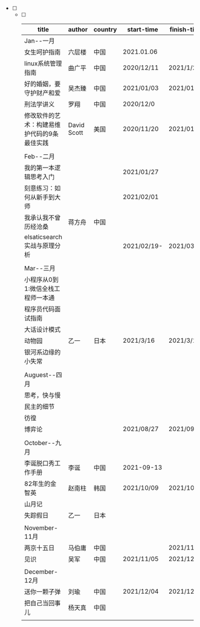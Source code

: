 - [ ] - [ ] | title                                       | author      | country | start-time  | finish-time |
    | ------------------------------------------- | ----------- | ------- | ----------- | ----------- |
    | Jan--一月                                   |             |         |             |             |
    | 女生呵护指南                                | 六层楼      | 中国    | 2021.01.06  |             |
    | linux系统管理指南                           | 曲广平      | 中国    | 2020/12/11  | 2021/1/20   |
    | 好的婚姻，要守护财产和爱                    | 吴杰臻      | 中国    | 2021/01/03  | 2021/01/24  |
    | 刑法学讲义                                  | 罗翔        | 中国    | 2020/12/0   |             |
    | 修改软件的艺术：构建易维护代码的9条最佳实践 | David Scott | 美国    | 2020/11/20  | 2021/01/28  |
    |                                             |             |         |             |             |
    | Feb--二月                                   |             |         |             |             |
    | 我的第一本逻辑思考入门                      |             |         | 2021/01/27  |             |
    | 刻意练习：如何从新手到大师                  |             |         | 2021/02/01  |             |
    | 我承认我不曾历经沧桑                        | 蒋方舟      | 中国    |             |             |
    | elsaticsearch实战与原理分析                 |             |         | 2021/02/19- | 2021/03/21  |
    |                                             |             |         |             |             |
    | Mar--三月                                   |             |         |             |             |
    | 小程序从0到1:微信全栈工程师一本通           |             |         |             |             |
    | 程序员代码面试指南                          |             |         |             |             |
    | 大话设计模式                                |             |         |             |             |
    | 动物园                                      | 乙一        | 日本    | 2021/3/16   | 2021/3/16   |
    | 银河系边缘的小失常                          |             |         |             |             |
    |                                             |             |         |             |             |
    | Auguest--四月                               |             |         |             |             |
    | 思考，快与慢                                |             |         |             |             |
    | 民主的细节                                  |             |         |             |             |
    | 彷徨                                        |             |         |             |             |
    | 博弈论                                      |             |         | 2021/08/27  | 2021/09/30  |
    |                                             |             |         |             |             |
    | October--九月                               |             |         |             |             |
    | 李诞脱口秀工作手册                          | 李诞        | 中国    | 2021-09-13  |             |
    | 82年生的金智英                              | 赵南柱      | 韩国    | 2021/10/09  | 2021/10/11  |
    | 山月记                                      |             |         |             |             |
    | 失踪假日                                    | 乙一        | 日本    |             |             |
    |                                             |             |         |             |             |
    | November-11月                               |             |         |             |             |
    | 两京十五日                                  | 马伯庸      | 中国    |             | 2021/11/28  |
    | 见识                                        | 吴军        | 中国    | 2021/11/05  | 2021/12/11  |
    |                                             |             |         |             |             |
    | December-12月                               |             |         |             |             |
    | 送你一颗子弹                                | 刘瑜        | 中国    | 2021/12/04  | 2021/12/12  |
    | 把自己当回事儿                              | 杨天真      | 中国    |             |             |
    |                                             |             |         |             |             |
    
    




